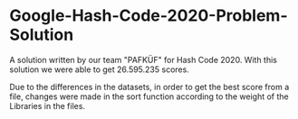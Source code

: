 # Google-Hash-Code-2020-Problem-Solution

A solution written by our team "PAFKÜF" for Hash Code 2020. 
With this solution we were able to get 26.595.235 scores.

Due to the differences in the datasets, in order to get the best score from a file, changes were made in the sort function according to the weight of the Libraries in the files.
